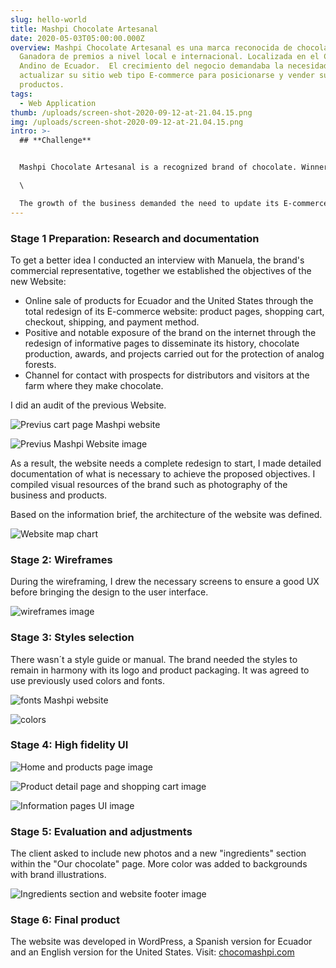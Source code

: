 ```yaml
---
slug: hello-world
title: Mashpi Chocolate Artesanal
date: 2020-05-03T05:00:00.000Z
overview: Mashpi Chocolate Artesanal es una marca reconocida de chocolate.
  Ganadora de premios a nivel local e internacional. Localizada en el Chocó
  Andino de Ecuador.  El crecimiento del negocio demandaba la necesidad de
  actualizar su sitio web tipo E-commerce para posicionarse y vender sus
  productos.
tags:
  - Web Application
thumb: /uploads/screen-shot-2020-09-12-at-21.04.15.png
img: /uploads/screen-shot-2020-09-12-at-21.04.15.png
intro: >-
  ## **Challenge**


  Mashpi Chocolate Artesanal is a recognized brand of chocolate. Winner of awards locally and internationally. Located in the Andean Chocó of Ecuador.\

  \

  The growth of the business demanded the need to update its E-commerce website to position itself and sell its products.
---
```

### Stage 1 Preparation: Research and documentation

To get a better idea I conducted an interview with Manuela, the brand's commercial representative, together we established the objectives of the new Website:

* Online sale of products for Ecuador and the United States through the total redesign of its E-commerce website: product pages, shopping cart, checkout, shipping, and payment method.
* Positive and notable exposure of the brand on the internet through the redesign of informative pages to disseminate its history, chocolate production, awards, and projects carried out for the protection of analog forests.
* Channel for contact with prospects for distributors and visitors at the farm where they make chocolate.

I did an audit of the previous Website.

![Previus cart page Mashpi website](/uploads/previousmashphomepage.png "Cart page - It doesn´t work properly")

![Previus Mashpi Website image](/uploads/previouspagemashpi.png "Informative pages does not show any image or content")

As a result, the website needs a complete redesign to start, I made detailed documentation of what is necessary to achieve the proposed objectives. I compiled visual resources of the brand such as photography of the business and products.

Based on the information brief, the architecture of the website was defined.

![Website map chart](/uploads/mashpi-chocolate-site-map.png "Website map")

### Stage 2: Wireframes

During the wireframing, I drew the necessary screens to ensure a good UX before bringing the design to the user interface.

![wireframes image](/uploads/wireframes_mashpi.jpg "Wireframes")

### Stage 3: Styles selection

There wasn´t a style guide or manual. The brand needed the styles to remain in harmony with its logo and product packaging. It was agreed to use previously used colors and fonts.

![fonts Mashpi website](/uploads/fonts-style.png)

![colors](/uploads/colors.png)

### Stage 4: High fidelity UI 

![Home and products page image](/uploads/ui-mashpi-inicio.png "Home and products page")

![ Product detail page and shopping cart image](/uploads/ui-producto-y-carrito.png " Product detail page and shopping cart")

![Information pages UI image](/uploads/ui-informative-pages.png "Other pages UI - Awards and guarantees page")

### Stage 5: Evaluation and adjustments

The client asked to include new photos and a new "ingredients" section within the "Our chocolate" page. More color was added to backgrounds with brand illustrations.

![ Ingredients section and website footer image](/uploads/ui-seccion-y-footer.png " Ingredients section and website footer")

### Stage 6: Final product

The website was developed in WordPress, a Spanish version for Ecuador and an English version for the United States. Visit: [chocomashpi.com](http://chocomashpi.com)